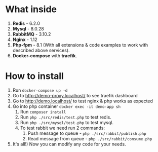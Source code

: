 # What inside
1. **Redis** - 6.2.0
2. **Mysql** - 8.0.28
3. **RabbitMQ** - 3.10.2
4. **Nginx** - 1.12
5. **Php-fpm** - 8.1 (With all extensions & code examples to work with described above services).
6. **Docker-compose** with **traefik**.

# How to install
1. Run `docker-compose up -d`
2. Go to http://demo-proxy.localhost/ to see traefik dashboard
4. Go to http://demo.localhost/ to test nginx & php works as expected
3. Go into php container `docker exec -it demo-app sh`
   1. Run `composer install`
   2. Run `php ./src/redis/test.php` to test redis.
   3. Run `php ./src/mysql/test.php` to test mysql.
   4. To test rabbit we need run 2 commands:
      1. Push message to queue - `php ./src/rabbit/publish.php`
      2. Read message from queue - `php ./src/rabbit/consume.php`
4. It's all!) Now you can modify any code for your needs.
